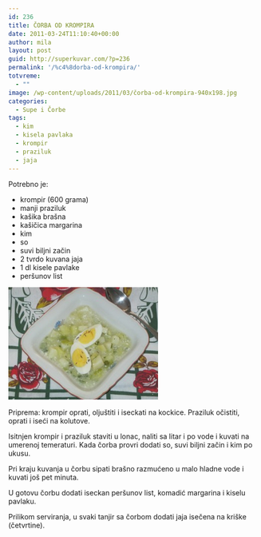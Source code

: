 ```yaml
---
id: 236
title: ČORBA OD KROMPIRA
date: 2011-03-24T11:10:40+00:00
author: mila
layout: post
guid: http://superkuvar.com/?p=236
permalink: '/%c4%8dorba-od-krompira/'
totvreme:
  - ""
image: /wp-content/uploads/2011/03/čorba-od-krompira-940x198.jpg
categories:
  - Supe i Čorbe
tags:
  - kim
  - kisela pavlaka
  - krompir
  - praziluk
  - jaja
---
```

Potrebno je:

  * krompir (600 grama)
  * manji praziluk
  * kašika brašna
  * kašičica margarina
  * kim
  * so
  * suvi biljni začin
  * 2 tvrdo kuvana jaja
  * 1 dl kisele pavlake
  * peršunov list

[<img class="alignnone size-medium wp-image-6630" src="/wp-content/uploads/2011/03/čorba-od-krompira-300x225.jpg" alt="čorba od krompira" width="300" height="225" />](/wp-content/uploads/2011/03/čorba-od-krompira.jpg)

Priprema: krompir oprati, oljuštiti i iseckati na kockice. Praziluk očistiti, oprati i iseći na kolutove.

Isitnjen krompir i praziluk staviti u lonac, naliti sa litar i po vode i kuvati na umerenoj temeraturi. Kada čorba provri dodati so, suvi biljni začin i kim po ukusu.

Pri kraju kuvanja u čorbu sipati brašno razmućeno u malo hladne vode i kuvati još pet minuta.

U gotovu čorbu dodati iseckan peršunov list, komadić margarina i kiselu pavlaku.

Prilikom serviranja, u svaki tanjir sa čorbom dodati jaja isečena na kriške (četvrtine).

&nbsp;